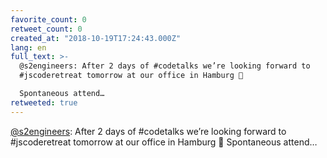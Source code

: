 ```yaml
---
favorite_count: 0
retweet_count: 0
created_at: "2018-10-19T17:24:43.000Z"
lang: en
full_text: >-
  @s2engineers: After 2 days of #codetalks we’re looking forward to
  #jscoderetreat tomorrow at our office in Hamburg 🤩 

  Spontaneous attend…
retweeted: true
---
```


[@s2engineers](https://twitter.com/s2engineers): After 2 days of #codetalks
we’re looking forward to #jscoderetreat tomorrow at our office in Hamburg 🤩
Spontaneous attend…
